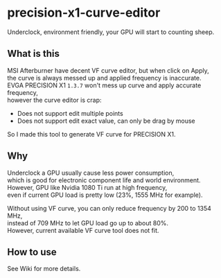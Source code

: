 # precision-x1-curve-editor
Underclock, environment friendly, your GPU will start to counting sheep.

## What is this
MSI Afterburner have decent VF curve editor, but when click on Apply,  
the curve is always messed up and applied frequency is inaccurate.  
EVGA PRECISION X1 `1.3.7` won't mess up curve and apply accurate frequency,  
however the curve editor is crap:
- Does not support edit multiple points
- Does not support edit exact value, can only be drag by mouse

So I made this tool to generate VF curve for PRECISION X1.

## Why
Underclock a GPU usually cause less power consumption,  
which is good for electronic component life and world environment.  
However, GPU like Nvidia 1080 Ti run at high frequency,  
even if current GPU load is pretty low (23%, 1555 MHz for example).

Without using VF curve, you can only reduce frequency by 200 to 1354 MHz,  
instead of 709 MHz to let GPU load go up to about 80%.  
However, current available VF curve tool does not fit.

## How to use
See Wiki for more details.

